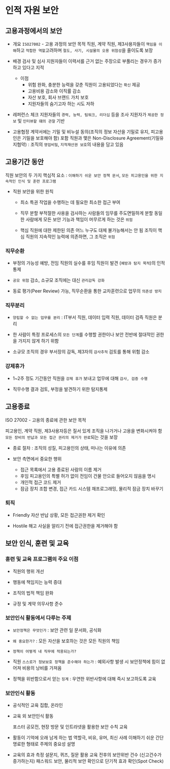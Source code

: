 # 인적 자원 보안

## 고용과정에서의 보안

* 개요
  `ISO27002` - 고용 과정의 보안 목적
  직원, 계약 직원, 제3사용자들이
    `책임을 이해`하고
    `적합한 역할`고려하며
    `절도, 사기, 시설물의 오용 위험성`을 줄이도록 보장

* 배경 검사 및 심사
  지원자들이 이력서를 근거 없는 주장으로 부풀리는 경우가 증가하고 있다고 지적

  * 이점
    * 위험 완화, 충분한 능력을 갖춘 직원이 고용되었다는 `확신` 제공
    * 고용비용 감소와 이직률 감소
    * 자산 보호, 회사 브랜드 가치 보호
    * 지원자들의 숨기고자 하는 시도 저하

* 레퍼런스 체크
  지원자들의 `경력, 능력, 팀워크, 리더십` 등을 조사
  지원자가 `제공한 정보` 및 `인터뷰할 떄의 관찰` 기반

* 고용협정
  계약서에는 기밀 및 비누설 동의(조직의 정보 자산을 기밀로 유지, 피고용인은 기밀을 보호해야 함) 포함
  직원과 맻은 Non-Disclosure Agreement(기밀유지협약) : 조직의 `영업비밀`, `지적재산권 보호`의 내용을 담고 있음

## 고용기간 동안

  직원 보안의 두 가지 핵심적 요소 : `이해하기 쉬운 보안 정책 문서`, `모든 피고용인을 위한 지속적인 인식 및 훈련 프로그램`

* 직원 보안을 위한 원칙

  * 최소 특권
    작업을 수행하는 데 필요한 최소한 접근 부여

  * 직무 분할
    부적절한 사용을 검사하는 사람들의 임무를 주도면밀하게 분할
    동일한 사람에게 모든 보안 기능과 책임이 머무르게 하는 것은 `위험`

  * 핵심 직원에 대한 제한된 의존
    어느 누구도 대체 불가능해서는 안 됨
    조직이 핵심 직원의 지속적인 능력에 의존하면, 그 조직은 `위험`

### 직무순환

* 부정의 가능성 예방, 전임 직원의 실수를 후임 직원이 발견 (`예방과 탐지 목적`)의 인적 통제

* `공모 위험` 감소, 소규모 조직에는 대신 `관리감독 강화`

* 동료 평가(Peer Review) 가능, 직무순환을 통한 교차훈련으로 업무의 `의존성 방지`

### 직무분리

* `양립할 수 없는 업무를 분리` : IT부서 직원, 데이터 입력 직원, 데이터 검즉 직원은 분리

* 한 사람이 특정 프로세스의 `모든 단계`를 수행할 권한이나 보안 전반에 절대적인 권한을 가지지 않게 하기 위함

* 소규모 조직의 경우 부서장의 감독, 제3자의 `감사추적` 검토를 통해 위험 감소

### 강제휴가

* 1~2주 정도 기간동안 직원을 `강제 휴가` 보내고 업무에 대해 `감사, 검증 수행`

* 직무수행 결과 검토, 부정을 발견하기 위한 탐지통제

## 고용종료

  ISO 27002 - 고용의 종료에 관한 보안 목적

  피고용인, 계약 직원, 제3사용자등은
    질서 있게 조직을 나가거나 고용을 변화시켜야 함
    `모든 장비의 반납과 모든 접근 권리의 제거가 완료`되는 것을 보장

* 종료 절차 : 조직의 성질, 피고용인의 상태, 떠나는 이유에 의존

* 보안 측면에서 중요한 행위

  * 접근 목록에서 고용 종료된 사람의 이름 제거
  * 후임 피고용인의 특별 허가 없이 전임이 건물 안으로 들어오지 않음을 명시
  * 개인적 접근 코드 제거
  * 잠금 장치 조합 변경, 접근 카드 시스템 재프로그래밍, 물리적 잠금 장치 바꾸기

### 퇴직

* Friendly
  자산 반납 상황, 모든 접근권한 제거 확인

* Hostile
  해고 사실을 알리기 전에 접근권한을 제거해야 함

## 보안 인식, 훈련 및 교육

### 휸련 및 교육 프로그램의 주요 이점

* 직원의 행위 개선

* 행동에 책임지는 능력 증대

* 조직의 법적 책임 완화

* 규정 및 계약 의무사항 준수

### 보안인식 활동에서 다루는 주제

* `보안정책은 무엇인가` : 보안 관련 일 문서화, 공식화

* `왜 중요한가?` : 모든 자산을 보호하는 것은 모든 직원의 책임

* `정책이 어떻게 내 직무에 적용되는가?`

* 직원 `스스로가 정보보호 정책을 준수해야 하는가` : 예외사항 발생 시 보안정책에 힘이 없어져 비용의 낭비를 가져옴

* 정책을 위반함으로서 얻는 `징계` : 우연한 위반사항에 대해 즉시 보고하도록 교육

### 보안인식 활동

* 공식적인 교육
  집합, 온라인

* 교육 외 보안인식 활동

  포스터 공모전, 현장 방문 및 인트라넷을 활용한 보안 수칙 교육

* 활동이 기억에 오래 남게 하는 법
  역할극, 비유, 유머, 최신 사례
  이해하기 쉬운 간단명료한 형태로 주제의 중요성 설명

* 교육의 효과 측정
  설문지, 퀴즈, 질문 활용
  교육 전후의 보안위반 건수 (신고건수가 증가하는지)
  패스워드 보안, 물리적 보안 확인으로 단기적 효과 확인(Spot Check)
